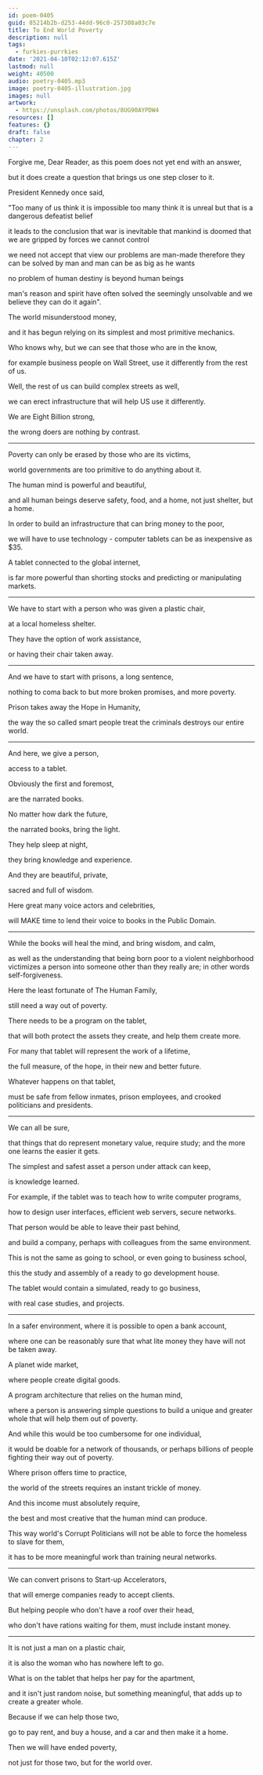 ```yaml
---
id: poem-0405
guid: 85214b2b-d253-44dd-96c0-257308a03c7e
title: To End World Poverty
description: null
tags:
  - furkies-purrkies
date: '2021-04-10T02:12:07.615Z'
lastmod: null
weight: 40500
audio: poetry-0405.mp3
image: poetry-0405-illustration.jpg
images: null
artwork:
  - https://unsplash.com/photos/8UG90AYPDW4
resources: []
features: {}
draft: false
chapter: 2
---
```


Forgive me, Dear Reader, as this poem does not yet end with an answer,

but it does create a question that brings us one step closer to it.

President Kennedy once said,

"Too many of us think it is impossible too many think it is unreal but that is a dangerous defeatist belief

it leads to the conclusion that war is inevitable that mankind is doomed that we are gripped by forces we cannot control

we need not accept that view our problems are man-made therefore they can be solved by man and man can be as big as he wants

no problem of human destiny is beyond human beings

man's reason and spirit have often solved the seemingly unsolvable and we believe they can do it again".

The world misunderstood money,

and it has begun relying on its simplest and most primitive mechanics.

Who knows why, but we can see that those who are in the know,

for example business people on Wall Street, use it differently from the rest of us.

Well, the rest of us can build complex streets as well,

we can erect infrastructure that will help US use it differently.

We are Eight Billion strong,

the wrong doers are nothing by contrast.

---

Poverty can only be erased by those who are its victims,

world governments are too primitive to do anything about it.

The human mind is powerful and beautiful,

and all human beings deserve safety, food, and a home, not just shelter, but a home.

In order to build an infrastructure that can bring money to the poor,

we will have to use technology - computer tablets can be as inexpensive as $35.

A tablet connected to the global internet,

is far more powerful than shorting stocks and predicting or manipulating markets.

---

We have to start with a person who was given a plastic chair,

at a local homeless shelter.

They have the option of work assistance,

or having their chair taken away.

---

And we have to start with prisons, a long sentence,

nothing to coma back to but more broken promises, and more poverty.

Prison takes away the Hope in Humanity,

the way the so called smart people treat the criminals destroys our entire world.

---

And here, we give a person,

access to a tablet.

Obviously the first and foremost,

are the narrated books.

No matter how dark the future,

the narrated books, bring the light.

They help sleep at night,

they bring knowledge and experience.

And they are beautiful, private,

sacred and full of wisdom.

Here great many voice actors and celebrities,

will MAKE time to lend their voice to books in the Public Domain.

---

While the books will heal the mind, and bring wisdom, and calm,

as well as the understanding that being born poor to a violent neighborhood victimizes a person into someone other than they really are; in other words self-forgiveness.

Here the least fortunate of The Human Family,

still need a way out of poverty.

There needs to be a program on the tablet,

that will both protect the assets they create, and help them create more.

For many that tablet will represent the work of a lifetime,

the full measure, of the hope, in their new and better future.

Whatever happens on that tablet,

must be safe from fellow inmates, prison employees, and crooked politicians and presidents.

---

We can all be sure,

that things that do represent monetary value, require study; and the more one learns the easier it gets.

The simplest and safest asset a person under attack can keep,

is knowledge learned.

For example, if the tablet was to teach how to write computer programs,

how to design user interfaces, efficient web servers, secure networks.

That person would be able to leave their past behind,

and build a company, perhaps with colleagues from the same environment.

This is not the same as going to school, or even going to business school,

this the study and assembly of a ready to go development house.

The tablet would contain a simulated, ready to go business,

with real case studies, and projects.

---

In a safer environment, where it is possible to open a bank account,

where one can be reasonably sure that what lite money they have will not be taken away.

A planet wide market,

where people create digital goods.

A program architecture that relies on the human mind,

where a person is answering simple questions to build a unique and greater whole that will help them out of poverty.

And while this would be too cumbersome for one individual,

it would be doable for a network of thousands, or perhaps billions of people fighting their way out of poverty.

Where prison offers time to practice,

the world of the streets requires an instant trickle of money.

And this income must absolutely require,

the best and most creative that the human mind can produce.

This way world's Corrupt Politicians will not be able to force the homeless to slave for them,

it has to be more meaningful work than training neural networks.

---

We can convert prisons to Start-up Accelerators,

that will emerge companies ready to accept clients.

But helping people who don't have a roof over their head,

who don't have rations waiting for them, must include instant money.

---

It is not just a man on a plastic chair,

it is also the woman who has nowhere left to go.

What is on the tablet that helps her pay for the apartment,

and it isn't just random noise, but something meaningful, that adds up to create a greater whole.

Because if we can help those two,

go to pay rent, and buy a house, and a car and then make it a home.

Then we will have ended poverty,

not just for those two, but for the world over.
